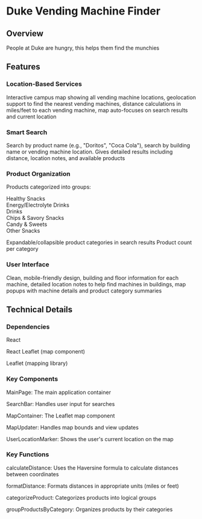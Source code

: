 # Duke Vending Machine Finder

## Overview

People at Duke are hungry, this helps them find the munchies

## Features

### Location-Based Services

Interactive campus map showing all vending machine locations,
geolocation support to find the nearest vending machines,
distance calculations in miles/feet to each vending machine,
map auto-focuses on search results and current location

### Smart Search

Search by product name (e.g., "Doritos", "Coca Cola"),
search by building name or vending machine location.
Gives detailed results including distance, location notes, and available products

### Product Organization

Products categorized into groups:

Healthy Snacks
<br>
Energy/Electrolyte Drinks
<br>
Drinks
<br>
Chips & Savory Snacks
<br>
Candy & Sweets
<br>
Other Snacks

Expandable/collapsible product categories in search results
Product count per category

### User Interface

Clean, mobile-friendly design,
building and floor information for each machine,
detailed location notes to help find machines in buildings,
map popups with machine details and product category summaries

## Technical Details

### Dependencies

React

React Leaflet (map component)

Leaflet (mapping library)

### Key Components

MainPage: The main application container

SearchBar: Handles user input for searches

MapContainer: The Leaflet map component

MapUpdater: Handles map bounds and view updates

UserLocationMarker: Shows the user's current location on the map

### Key Functions

calculateDistance: Uses the Haversine formula to calculate distances between coordinates

formatDistance: Formats distances in appropriate units (miles or feet)

categorizeProduct: Categorizes products into logical groups

groupProductsByCategory: Organizes products by their categories